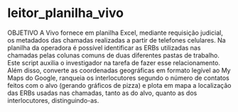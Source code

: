 # leitor_planilha_vivo
OBJETIVO
A Vivo fornece em planilha Excel, mediante requisição judicial, os metadados das chamadas realizadas a partir de telefones celulares.
Na planilha da operadora é possível identificar as ERBs utilizadas nas chamadas pelas colunas comuns de duas diferentes pastas de trabalho.
Este script auxilia o investigador na tarefa de fazer esse relacionamento. Além disso, converte as coordenadas geográficas em formato legível ao My Maps do Google, ranqueia os interlocutores segundo o número de contatos feitos com o alvo (gerando gráficos de pizza) e plota em mapa a localização das ERBs usadas nas chamadas, tanto as do alvo, quanto as dos interlocutores, distinguindo-as.
